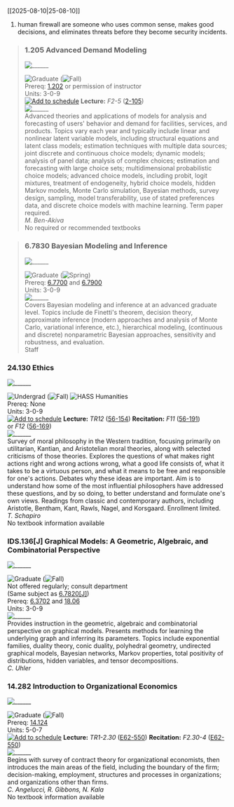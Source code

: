 [[2025-08-10|25-08-10]]

1. human firewall are someone who uses common sense, makes good decisions, and eliminates threats before they become security incidents.


> ### 1.205 Advanced Demand Modeling  
> ![______](https://student.mit.edu/icns/hr.gif)
> 
> ![Graduate](https://student.mit.edu/icns/grad.gif "Graduate") (![Fall](https://student.mit.edu/icns/fall.gif "Fall"))  
> Prereq: [1.202](https://student.mit.edu/catalog/m1b.html#1.202) or permission of instructor  
> Units: 3-0-9  
> [![Add to schedule](https://student.mit.edu/icns/button0.gif "Add to schedule")](https://student.mit.edu/catalog/editcookie.cgi?add=1.205) **Lecture:** _F2-5_ ([2-105](http://whereis.mit.edu/map-jpg?mapterms=2))  
> ![______](https://student.mit.edu/icns/hr.gif)  
> Advanced theories and applications of models for analysis and forecasting of users' behavior and demand for facilities, services, and products. Topics vary each year and typically include linear and nonlinear latent variable models, including structural equations and latent class models; estimation techniques with multiple data sources; joint discrete and continuous choice models; dynamic models; analysis of panel data; analysis of complex choices; estimation and forecasting with large choice sets; multidimensional probabilistic choice models; advanced choice models, including probit, logit mixtures, treatment of endogeneity, hybrid choice models, hidden Markov models, Monte Carlo simulation, Bayesian methods, survey design, sampling, model transferability, use of stated preferences data, and discrete choice models with machine learning. Term paper required.  
> _M. Ben-Akiva_  
> No required or recommended textbooks

> ### 6.7830 Bayesian Modeling and Inference  
> ![______](https://student.mit.edu/icns/hr.gif)
> 
> ![Graduate](https://student.mit.edu/icns/grad.gif "Graduate") (![Spring](https://student.mit.edu/icns/spring.gif "Spring"))  
> Prereq: [6.7700](https://student.mit.edu/catalog/m6c.html#6.7700) and [6.7900](https://student.mit.edu/catalog/m6c.html#6.7900)  
> Units: 3-0-9  
> ![______](https://student.mit.edu/icns/hr.gif)  
> Covers Bayesian modeling and inference at an advanced graduate level. Topics include de Finetti's theorem, decision theory, approximate inference (modern approaches and analysis of Monte Carlo, variational inference, etc.), hierarchical modeling, (continuous and discrete) nonparametric Bayesian approaches, sensitivity and robustness, and evaluation.  
> Staff

### 24.130 Ethics  
![______](https://student.mit.edu/icns/hr.gif)

![Undergrad](https://student.mit.edu/icns/under.gif "Undergrad") (![Fall](https://student.mit.edu/icns/fall.gif "Fall")) ![HASS Humanities](https://student.mit.edu/icns/hassH.gif "HASS Humanities")  
Prereq: None  
Units: 3-0-9  
[![Add to schedule](https://student.mit.edu/icns/button0.gif "Add to schedule")](https://student.mit.edu/catalog/editcookie.cgi?add=24.130) **Lecture:** _TR12_ ([56-154](http://whereis.mit.edu/map-jpg?mapterms=56)) **Recitation:** _F11_ ([56-191](http://whereis.mit.edu/map-jpg?mapterms=56)) or _F12_ ([56-169](http://whereis.mit.edu/map-jpg?mapterms=56))  
![______](https://student.mit.edu/icns/hr.gif)  
Survey of moral philosophy in the Western tradition, focusing primarily on utilitarian, Kantian, and Aristotelian moral theories, along with selected criticisms of those theories. Explores the questions of what makes right actions right and wrong actions wrong, what a good life consists of, what it takes to be a virtuous person, and what it means to be free and responsible for one's actions. Debates why these ideas are important. Aim is to understand how some of the most influential philosophers have addressed these questions, and by so doing, to better understand and formulate one's own views. Readings from classic and contemporary authors, including Aristotle, Bentham, Kant, Rawls, Nagel, and Korsgaard. Enrollment limited.  
_T. Schapiro_  
No textbook information available


### IDS.136[J] Graphical Models: A Geometric, Algebraic, and Combinatorial Perspective  
![______](https://student.mit.edu/icns/hr.gif)

![Graduate](https://student.mit.edu/icns/grad.gif "Graduate") (![Fall](https://student.mit.edu/icns/fall.gif "Fall"))  
Not offered regularly; consult department  
(Same subject as [6.7820[J]](https://student.mit.edu/catalog/m6c.html#6.7820))  
Prereq: [6.3702](https://student.mit.edu/catalog/m6c.html#6.3702) and [18.06](https://student.mit.edu/catalog/m18a.html#18.06)  
Units: 3-0-9  
![______](https://student.mit.edu/icns/hr.gif)  
Provides instruction in the geometric, algebraic and combinatorial perspective on graphical models. Presents methods for learning the underlying graph and inferring its parameters. Topics include exponential families, duality theory, conic duality, polyhedral geometry, undirected graphical models, Bayesian networks, Markov properties, total positivity of distributions, hidden variables, and tensor decompositions.  
_C. Uhler_

### 14.282 Introduction to Organizational Economics  
![______](https://student.mit.edu/icns/hr.gif)

![Graduate](https://student.mit.edu/icns/grad.gif "Graduate") (![Fall](https://student.mit.edu/icns/fall.gif "Fall"))  
Prereq: [14.124](https://student.mit.edu/catalog/m14a.html#14.124)  
Units: 5-0-7  
[![Add to schedule](https://student.mit.edu/icns/button0.gif "Add to schedule")](https://student.mit.edu/catalog/editcookie.cgi?add=14.282) **Lecture:** _TR1-2.30_ ([E62-550](http://whereis.mit.edu/map-jpg?mapterms=E62)) **Recitation:** _F2.30-4_ ([E62-550](http://whereis.mit.edu/map-jpg?mapterms=E62))  
![______](https://student.mit.edu/icns/hr.gif)  
Begins with survey of contract theory for organizational economists, then introduces the main areas of the field, including the boundary of the firm; decision-making, employment, structures and processes in organizations; and organizations other than firms.  
_C. Angelucci, R. Gibbons, N. Kala_  
No textbook information available